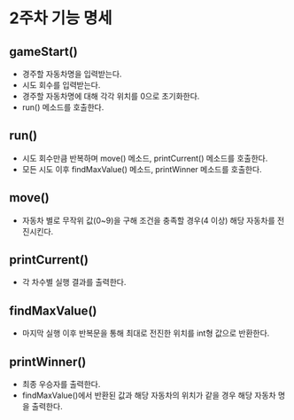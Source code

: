 # 2주차 기능 명세

## gameStart()
- 경주할 자동차명을 입력받는다.
- 시도 회수를 입력받는다.
- 경주할 자동차명에 대해 각각 위치를 0으로 초기화한다.
- run() 메소드를 호출한다.

## run()
- 시도 회수만큼 반복하며 move() 메소드, printCurrent() 메소드를 호출한다.
- 모든 시도 이후 findMaxValue() 메소드, printWinner 메소드를 호출한다. 

## move()
- 자동차 별로 무작위 값(0~9)을 구해 조건을 충족할 경우(4 이상) 해당 자동차를 전진시킨다.

## printCurrent()
- 각 차수별 실행 결과를 출력한다.

## findMaxValue()
- 마지막 실행 이후 반복문을 통해 최대로 전진한 위치를 int형 값으로 반환한다.

## printWinner()
- 최종 우승자를 출력한다.
- findMaxValue()에서 반환된 값과 해당 자동차의 위치가 같을 경우 해당 자동차 명을 출력한다.